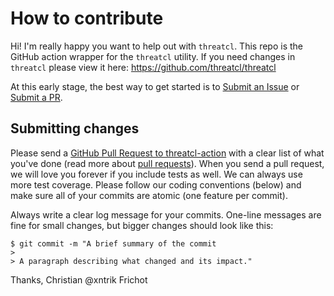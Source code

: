 # How to contribute

Hi! I'm really happy you want to help out with `threatcl`. This repo is the GitHub action wrapper for the `threatcl` utility. If you need changes in `threatcl` please view it here: https://github.com/threatcl/threatcl

At this early stage, the best way to get started is to [Submit an Issue](https://github.com/threatcl/threatcl-action/issues) or [Submit a PR](https://github.com/threatcl/threatcl-action/pulls).

## Submitting changes

Please send a [GitHub Pull Request to threatcl-action](https://github.com/threatcl/threatcl-action/pulls) with a clear list of what you've done (read more about [pull requests](http://help.github.com/pull-requests/)). When you send a pull request, we will love you forever if you include tests as well. We can always use more test coverage. Please follow our coding conventions (below) and make sure all of your commits are atomic (one feature per commit).

Always write a clear log message for your commits. One-line messages are fine for small changes, but bigger changes should look like this:

    $ git commit -m "A brief summary of the commit
    > 
    > A paragraph describing what changed and its impact."

Thanks,
Christian @xntrik Frichot
